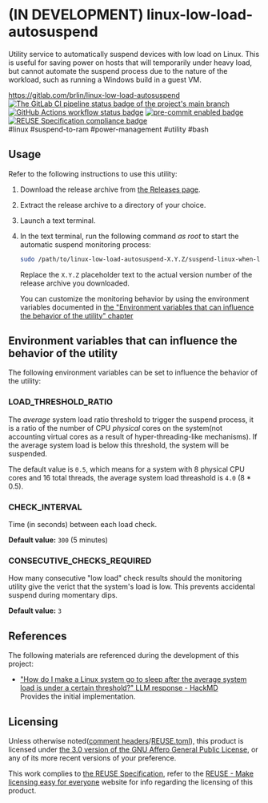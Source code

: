 # (IN DEVELOPMENT) linux-low-load-autosuspend

Utility service to automatically suspend devices with low load on Linux.  This is useful for saving power on hosts that will temporarily under heavy load, but cannot automate the suspend process due to the nature of the workload, such as running a Windows build in a guest VM.

<https://gitlab.com/brlin/linux-low-load-autosuspend>  
[![The GitLab CI pipeline status badge of the project's `main` branch](https://gitlab.com/brlin/linux-low-load-autosuspend/badges/main/pipeline.svg?ignore_skipped=true "Click here to check out the comprehensive status of the GitLab CI pipelines")](https://gitlab.com/brlin/linux-low-load-autosuspend/-/pipelines) [![GitHub Actions workflow status badge](https://github.com/brlin-tw/linux-low-load-autosuspend/actions/workflows/check-potential-problems.yml/badge.svg "GitHub Actions workflow status")](https://github.com/brlin-tw/linux-low-load-autosuspend/actions/workflows/check-potential-problems.yml) [![pre-commit enabled badge](https://img.shields.io/badge/pre--commit-enabled-brightgreen?logo=pre-commit&logoColor=white "This project uses pre-commit to check potential problems")](https://pre-commit.com/) [![REUSE Specification compliance badge](https://api.reuse.software/badge/gitlab.com/brlin/linux-low-load-autosuspend "This project complies to the REUSE specification to decrease software licensing costs")](https://api.reuse.software/info/gitlab.com/brlin/linux-low-load-autosuspend)  
\#linux \#suspend-to-ram \#power-management \#utility \#bash

## Usage

Refer to the following instructions to use this utility:

1. Download the release archive from [the Releases page](https://gitlab.com/brlin/linux-low-load-autosuspend/-/releases).
1. Extract the release archive to a directory of your choice.
1. Launch a text terminal.
1. In the text terminal, run the following command _as root_ to start the automatic suspend monitoring process:

    ```bash
    sudo /path/to/linux-low-load-autosuspend-X.Y.Z/suspend-linux-when-low-load.sh
    ```

   Replace the `X.Y.Z` placeholder text to the actual version number of the release archive you downloaded.

   You can customize the monitoring behavior by using the environment variables documented in [the "Environment variables that can influence the behavior of the utility" chapter](#environment-variables-that-can-influence-the-behavior-of-the-utility)

## Environment variables that can influence the behavior of the utility

The following environment variables can be set to influence the behavior of the utility:

### LOAD\_THRESHOLD\_RATIO

The _average_ system load ratio threshold to trigger the suspend process, it is a ratio of the number of CPU _physical_ cores on the system(not accounting virtual cores as a result of hyper-threading-like mechanisms).  If the average system load is below this threshold, the system will be suspended.

The default value is `0.5`, which means for a system with 8 physical CPU cores and 16 total threads, the average system load threashold is `4.0` (8 * 0.5).

### CHECK\_INTERVAL

Time (in seconds) between each load check.

**Default value:** `300` (5 minutes)

### CONSECUTIVE\_CHECKS\_REQUIRED

How many consecutive "low load" check results should the monitoring utility give the verict that the system's load is low.  This prevents accidental suspend during momentary dips.

**Default value:** `3`

## References

The following materials are referenced during the development of this project:

* ["How do I make a Linux system go to sleep after the average system load is under a certain threshold?" LLM response - HackMD](https://hackmd.io/@brlin/HJKJ01Dfgg)  
  Provides the initial implementation.

## Licensing

Unless otherwise noted([comment headers](https://reuse.software/spec-3.3/#comment-headers)/[REUSE.toml](https://reuse.software/spec-3.3/#reusetoml)), this product is licensed under [the 3.0 version of the GNU Affero General Public License](https://www.gnu.org/licenses/agpl-3.0.en.html), or any of its more recent versions of your preference.

This work complies to [the REUSE Specification](https://reuse.software/spec/), refer to the [REUSE - Make licensing easy for everyone](https://reuse.software/) website for info regarding the licensing of this product.

